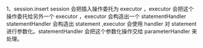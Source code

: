 1、session.insert session 会把插入操作委托为 executor ，executor 会把这个操作委托给另外一个 executor ，executor 会构造出一个 statementHandler statementHandler 会构造出 statement ,executor 会使用 handler 对 statement 进行参数化。statementHandler 会把这个参数化操作交给 parameterHandler 来处理。